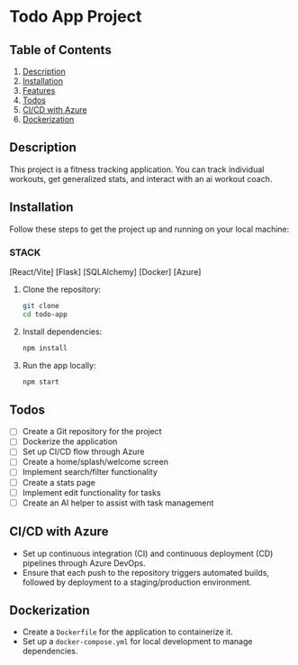 # Todo App Project

## Table of Contents
1. [Description](#description)
2. [Installation](#installation)
3. [Features](#features)
4. [Todos](#todos)
5. [CI/CD with Azure](#cicd-with-azure)
6. [Dockerization](#dockerization)

## Description
This project is a fitness tracking application. You can track individual workouts, get generalized stats, and interact with an ai workout coach.

## Installation
Follow these steps to get the project up and running on your local machine:

### STACK
[React/Vite]
[Flask] [SQLAlchemy]
[Docker]
[Azure]

1. Clone the repository:
    ```bash
    git clone
    cd todo-app
    ```

2. Install dependencies:
    ```bash
    npm install
    ```

3. Run the app locally:
    ```bash
    npm start
    ```

## Todos
- [ ] Create a Git repository for the project
- [ ] Dockerize the application
- [ ] Set up CI/CD flow through Azure
- [ ] Create a home/splash/welcome screen
- [ ] Implement search/filter functionality
- [ ] Create a stats page
- [ ] Implement edit functionality for tasks
- [ ] Create an AI helper to assist with task management

## CI/CD with Azure
- Set up continuous integration (CI) and continuous deployment (CD) pipelines through Azure DevOps.
- Ensure that each push to the repository triggers automated builds, followed by deployment to a staging/production environment.

## Dockerization
- Create a `Dockerfile` for the application to containerize it.
- Set up a `docker-compose.yml` for local development to manage dependencies.
